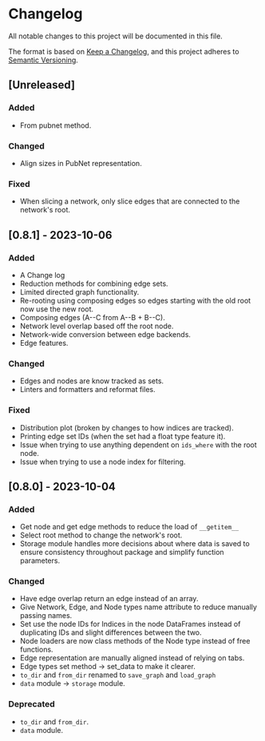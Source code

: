 # Changelog

All notable changes to this project will be documented in this file.

The format is based on [Keep a Changelog](https://keepachangelog.com/en/1.0.0/),
and this project adheres to [Semantic Versioning](https://semver.org/spec/v2.0.0.html).

## [Unreleased]

### Added

- From pubnet method.

### Changed

- Align sizes in PubNet representation.

### Fixed

- When slicing a network, only slice edges that are connected to the network's root.

## [0.8.1] - 2023-10-06

### Added

- A Change log
- Reduction methods for combining edge sets.
- Limited directed graph functionality.
- Re-rooting using composing edges so edges starting with the old root now use the new root.
- Composing edges (A--C from A--B + B--C).
- Network level overlap based off the root node.
- Network-wide conversion between edge backends.
- Edge features.

### Changed

- Edges and nodes are know tracked as sets.
- Linters and formatters and reformat files.

### Fixed

- Distribution plot (broken by changes to how indices are tracked).
- Printing edge set IDs (when the set had a float type feature it).
- Issue when trying to use anything dependent on `ids_where` with the root
node.
- Issue when trying to use a node index for filtering.

## [0.8.0] - 2023-10-04

### Added

- Get node and get edge methods to reduce the load of `__getitem__`
- Select root method to change the network's root.
- Storage module handles more decisions about where data is saved to ensure consistency throughout package and simplify function parameters.

### Changed

- Have edge overlap return an edge instead of an array.
- Give Network, Edge, and Node types name attribute to reduce manually passing names.
- Set use the node IDs for Indices in the node DataFrames instead of duplicating IDs and slight differences between the two.
- Node loaders are now class methods of the Node type instead of free functions.
- Edge representation are manually aligned instead of relying on tabs.
- Edge types set method -> set_data to make it clearer.
- `to_dir` and `from_dir` renamed to `save_graph` and `load_graph`
- `data` module -> `storage` module.

### Deprecated

- `to_dir` and `from_dir`.
- `data` module.
